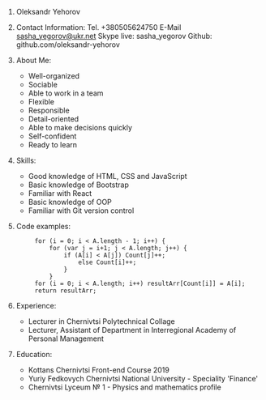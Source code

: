 1. Oleksandr Yehorov
2. Contact Information:
   Tel. +380505624750
   E-Mail sasha_yegorov@ukr.net
   Skype live: sasha_yegorov
   Github: github.com/oleksandr-yehorov
3. About Me:
   * Well-organized
   * Sociable
   * Able to work in a team
   * Flexible
   * Responsible
   * Detail-oriented
   * Able to make decisions quickly
   * Self-confident
   * Ready to learn
4. Skills:
   * Good knowledge of HTML, CSS and JavaScript
   * Basic knowledge of Bootstrap
   * Familiar with React
   * Basic knowledge of OOP
   * Familiar with Git version control
5. Code examples:

            for (i = 0; i < A.length - 1; i++) {
                for (var j = i+1; j < A.length; j++) {
                    if (A[i] < A[j]) Count[j]++;
                        else Count[i]++;
                    }
                }
            for (i = 0; i < A.length; i++) resultArr[Count[i]] = A[i];
            return resultArr;

6. Experience:
   * Lecturer in Chernivtsi Polytechnical Collage
   * Lecturer, Assistant of Department in Interregional Academy of Personal Management

7. Education:
   * Kottans Chernivtsi Front-end Course 2019
   * Yuriy Fedkovych Chernivtsi National University - Speciality 'Finance'
   * Chernivtsi Lyceum № 1 - Physics and mathematics profile